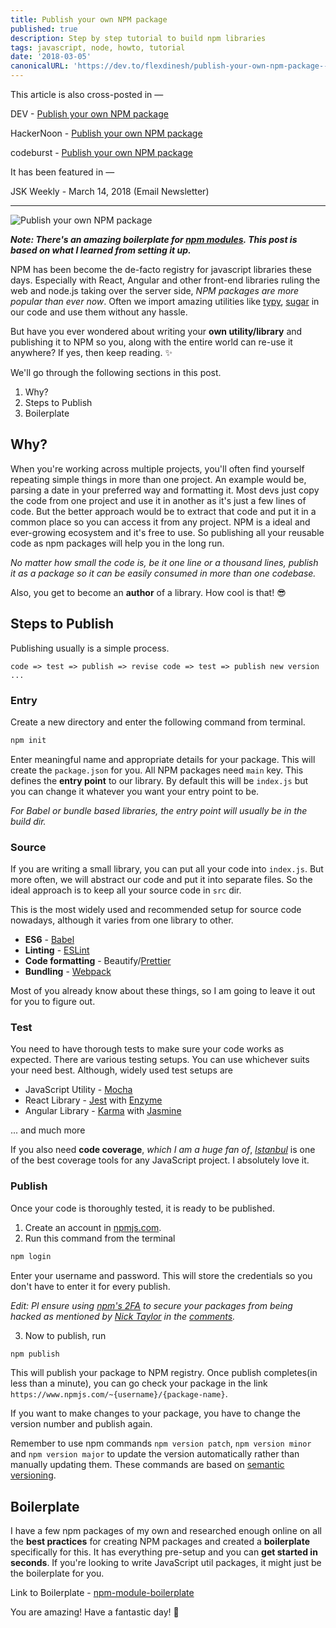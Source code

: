 ```yaml
---
title: Publish your own NPM package
published: true
description: Step by step tutorial to build npm libraries
tags: javascript, node, howto, tutorial
date: '2018-03-05'
canonicalURL: 'https://dev.to/flexdinesh/publish-your-own-npm-package---5b71'
---
```


This article is also cross-posted in —

DEV - [Publish your own NPM package](https://dev.to/flexdinesh/publish-your-own-npm-package---5b71)

HackerNoon - [Publish your own NPM package](https://hackernoon.com/publish-your-own-npm-package-946b19df577e)

codeburst - [Publish your own NPM package](https://codeburst.io/publish-your-own-npm-package-ff918698d450)

It has been featured in —

JSK Weekly - March 14, 2018 (Email Newsletter)

---

![Publish your own NPM package](https://i.ytimg.com/vi/rTsz09zRuTU/maxresdefault.jpg)

**_Note: There's an amazing boilerplate for [npm modules](https://github.com/flexdinesh/npm-module-boilerplate). This post is based on what I learned from setting it up._**


NPM has been become the de-facto registry for javascript libraries these days.  Especially with React, Angular and other front-end libraries ruling the web and node.js taking over the server side, _NPM packages are more popular than ever now_. Often we import amazing utilities like [typy](https://github.com/flexdinesh/typy), [sugar](https://github.com/andrewplummer/Sugar) in our code and use them without any hassle.

But have you ever wondered about writing your **own utility/library** and publishing it to NPM so you, along with the entire world can re-use it anywhere? If yes, then keep reading. ✨

We'll go through the following sections in this post.
1. Why?
2. Steps to Publish
3. Boilerplate

## Why?

When you're working across multiple projects, you'll often find yourself repeating simple things in more than one project. An example would be, parsing a date in your preferred way and formatting it. Most devs just copy the code from one project and use it in another as it's just a few lines of code. But the better approach would be to extract that code and put it in a common place so you can access it from any project. NPM is a ideal and ever-growing ecosystem and it's free to use. So publishing all your reusable code as npm packages will help you in the long run. 

_No matter how small the code is, be it one line or a thousand lines, publish it as a package so it can be easily consumed in more than one codebase._

Also, you get to become an **author** of a library. How cool is that! 😎

## Steps to Publish

Publishing usually is a simple process.

`code => test => publish => revise code => test => publish new version ...`

### Entry

Create a new directory and enter the following command from terminal.

```js
npm init
```

Enter meaningful name and appropriate details for your package. This will create the `package.json` for you. All NPM packages need `main` key. This defines the **entry point** to our library. By default this will be `index.js` but you can change it whatever you want your entry point to be.

_For Babel or bundle based libraries, the entry point will usually be in the build dir._

### Source

If you are writing a small library, you can put all your code into `index.js`. But more often, we will abstract our code and put it into separate files. So the ideal approach is to keep all your source code in `src` dir.

This is the most widely used and recommended setup for source code nowadays, although it varies from one library to other.
- **ES6** - [Babel](https://github.com/gotwarlost/istanbul)
- **Linting** - [ESLint](https://eslint.org/)
- **Code formatting** - Beautify/[Prettier](https://github.com/prettier/prettier)
- **Bundling** - [Webpack](https://webpack.js.org)

Most of you already know about these things, so I am going to leave it out for you to figure out. 

### Test

You need to have thorough tests to make sure your code works as expected. There are various testing setups. You can use whichever suits your need best. Although, widely used test setups are

- JavaScript Utility - [Mocha](https://mochajs.org/)
- React Library - [Jest](https://facebook.github.io/jest/) with [Enzyme](https://github.com/airbnb/enzyme)
- Angular Library - [Karma](https://karma-runner.github.io/2.0/index.html) with [Jasmine](https://jasmine.github.io/)

... and much more

If you also need **code coverage**, _which I am a huge fan of_, _[Istanbul](https://github.com/gotwarlost/istanbul)_ is one of the best coverage tools for any JavaScript project. I absolutely love it.

### Publish

Once your code is thoroughly tested, it is ready to be published.

1. Create an account in [npmjs.com](https://www.npmjs.com).
2. Run this command from the terminal

```js
npm login
```

Enter your username and password. This will store the credentials so you don't have to enter it for every publish.

_Edit: Pl ensure using [npm's 2FA](https://docs.npmjs.com/getting-started/using-two-factor-authentication) to secure your packages from being hacked as mentioned by [Nick Taylor](https://dev.to/nickytonline) in the [comments](https://dev.to/nickytonline/comment/2fo1)._

3. Now to publish, run

```js
npm publish
```

This will publish your package to NPM registry. Once publish completes(in less than a minute), you can go check your package in the link `https://www.npmjs.com/~{username}/{package-name}`.

If you want to make changes to your package, you have to change the version number and publish again.

Remember to use npm commands `npm version patch`, `npm version minor` and `npm version major` to update the version automatically rather than manually updating them. These commands are based on [semantic versioning](https://docs.npmjs.com/getting-started/semantic-versioning).


## Boilerplate

I have a few npm packages of my own and researched enough online on all the **best practices** for creating NPM packages and created a **boilerplate** specifically for this. It has everything pre-setup and you can **get started in seconds**. If you're looking to write JavaScript util packages, it might just be the boilerplate for you.

Link to Boilerplate - [npm-module-boilerplate](https://github.com/flexdinesh/npm-module-boilerplate)

You are amazing! Have a fantastic day! 🎉